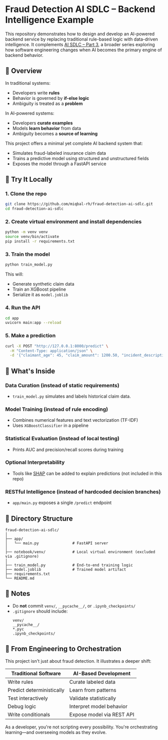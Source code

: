 # Fraud Detection AI SDLC – Backend Intelligence Example

This repository demonstrates how to design and develop an AI-powered backend service by replacing traditional rule-based logic with data-driven intelligence. It complements [AI SDLC – Part 3](https://github.com/miqbal-rh/fraud-detection-ai-sdlc), a broader series exploring how software engineering changes when AI becomes the primary engine of backend behavior.

## 🌟 Overview

In traditional systems:
- Developers write **rules**
- Behavior is governed by **if-else logic**
- Ambiguity is treated as a **problem**

In AI-powered systems:
- Developers **curate examples**
- Models **learn behavior** from data
- Ambiguity becomes a **source of learning**

This project offers a minimal yet complete AI backend system that:
- Simulates fraud-labeled insurance claim data
- Trains a predictive model using structured and unstructured fields
- Exposes the model through a FastAPI service

## 🚀 Try It Locally

### 1. Clone the repo

```bash
git clone https://github.com/miqbal-rh/fraud-detection-ai-sdlc.git
cd fraud-detection-ai-sdlc
```

### 2. Create virtual environment and install dependencies

```bash
python -m venv venv
source venv/bin/activate
pip install -r requirements.txt
```

### 3. Train the model

```bash
python train_model.py
```

This will:
- Generate synthetic claim data
- Train an XGBoost pipeline
- Serialize it as `model.joblib`

### 4. Run the API

```bash
cd app
uvicorn main:app --reload
```

### 5. Make a prediction

```bash
curl -X POST "http://127.0.0.1:8000/predict" \
  -H "Content-Type: application/json" \
  -d '{"claimant_age": 45, "claim_amount": 1200.50, "incident_description": "Theft reported after midnight"}'
```

## 🧠 What's Inside

### Data Curation (instead of static requirements)
- `train_model.py` simulates and labels historical claim data.

### Model Training (instead of rule encoding)
- Combines numerical features and text vectorization (TF-IDF)
- Uses `XGBoostClassifier` in a pipeline

### Statistical Evaluation (instead of local testing)
- Prints AUC and precision/recall scores during training

### Optional Interpretability
- Tools like [SHAP](https://github.com/slundberg/shap) can be added to explain predictions (not included in this repo)

### RESTful Intelligence (instead of hardcoded decision branches)
- `app/main.py` exposes a single `/predict` endpoint

## 📂 Directory Structure

```
fraud-detection-ai-sdlc/
│
├── app/
│   └── main.py               # FastAPI server
│
├── notebook/venv/            # Local virtual environment (excluded via .gitignore)
│
├── train_model.py            # End-to-end training logic
├── model.joblib              # Trained model artifact
├── requirements.txt
└── README.md
```

## 📌 Notes

- Do **not** commit `venv/`, `__pycache__/`, or `.ipynb_checkpoints/`
- `.gitignore` should include:
  ```
  venv/
  __pycache__/
  *.pyc
  .ipynb_checkpoints/
  ```

## 🔄 From Engineering to Orchestration

This project isn't just about fraud detection. It illustrates a deeper shift:

| Traditional Software | AI-Based Development          |
|----------------------|-------------------------------|
| Write rules          | Curate labeled data           |
| Predict deterministically | Learn from patterns        |
| Test interactively   | Validate statistically         |
| Debug logic          | Interpret model behavior       |
| Write conditionals   | Expose model via REST API      |

As a developer, you're not scripting every possibility. You're orchestrating learning—and overseeing models as they evolve.
